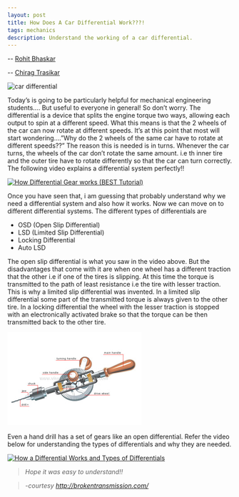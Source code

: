 ```yaml
---
layout: post
title: How Does A Car Differential Work???!
tags: mechanics
description: Understand the working of a car differential.
---
```


-- [Rohit Bhaskar](https://github.com/rohitbhaskar)

-- [Chirag Trasikar](https://github.com/chirag16)

<img src="https://engineeringprojectideas.files.wordpress.com/2015/07/ridgeline-rear-differential.jpg?w=492" alt="car differential" /> 

Today’s is going to be particularly helpful for mechanical engineering students…. But useful to everyone in general! So don’t worry. The differential is a device that splits the engine torque two ways, allowing each output to spin at a different speed. What this means is that the 2 wheels of the car can now rotate at different speeds. It’s at this point that most will start wondering….”Why do the 2 wheels of the same car have to rotate at different speeds??” The reason this is needed is in turns. Whenever the car turns, the wheels of the car don’t rotate the same amount. i.e th inner tire and the outer tire have to rotate differently so that the car can turn correctly. The following video explains a differential system perfectly!!

[![How Differential Gear works (BEST Tutorial)](https://img.youtube.com/vi/K4JhruinbWc/0.jpg)](https://www.youtube.com/watch?v=K4JhruinbWc)

Once you have seen that, i am guessing that probably understand why we need a differential system and also how it works. Now we can move on to different differential systems. The different types of differentials are

* OSD (Open Slip Differential)
* LSD (Limited Slip Differential)
* Locking Differential
* Auto LSD

The open slip differential is what you saw in the video above. But the disadvantages that come with it are when one wheel has a different traction that the other i.e if one of the tires is slipping. At this time the torque is transmitted to the path of least resistance i.e the tire with lesser traction. This is why a limited slip differential was invented. In a limited slip differential some part of the transmitted torque is always given to the other tire. In a locking differential the wheel with the lesser traction is stopped with an electronically activated brake so that the torque can be then transmitted back to the other tire.

![](/assets/posts/how-does-a-car-differential-work/hand-drill.jpg)

Even a hand drill has a set of gears like an open differential.
Refer the video below for understanding the types of differentials and why they are needed.

[![How a Differential Works and Types of Differentials](https://img.youtube.com/vi/gIGvhvOhLHU/0.jpg)](https://www.youtube.com/watch?v=gIGvhvOhLHU)

> *Hope it was easy to understand!!*

> *-courtesy http://brokentransmission.com/*
